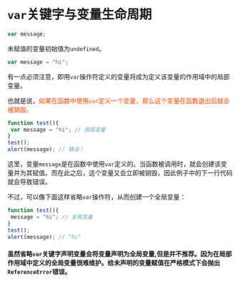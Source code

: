# `var`关键字与变量生命周期

```js
var message;
```

未赋值的变量初始值为`undefined`。

```js
var message = "hi"; 
```

有一点必须注意，即用`var`操作符定义的变量将成为定义该变量的作用域中的局部变量。

也就是说，<font color="#ff4400">如果在函数中使用`var`定义一个变量，那么这个变量在函数退出后就会被销毁。</font>

```js
function test(){ 
 var message = "hi"; // 局部变量
} 
test(); 
alert(message); // 错误！
```

这里，变量`message`是在函数中使用`var`定义的。当函数被调用时，就会创建该变量并为其赋值。而在此之后，这个变量又会立即被销毁，因此例子中的下一行代码就会导致错误。

不过，可以像下面这样省略`var`操作符，从而创建一个全局变量：

```js
function test(){ 
 message = "hi"; // 全局变量
} 
test(); 
alert(message); // "hi" 
```

#### 虽然省略`var`关键字声明变量会将变量声明为全局变量,但是并不推荐。因为在局部作用域中定义的全局变量很难维护。给未声明的变量赋值在严格模式下会抛出`ReferenceError`错误。
